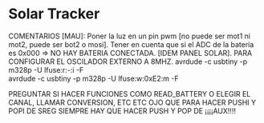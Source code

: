 # Solar Tracker
  COMENTARIOS [MAU]:
  Poner la luz en un pin pwm [no puede ser mot1 ni mot2, puede ser bot2 o mosi].
  Tener en cuenta que si el ADC de la bateria es 0x000 => NO HAY BATERIA CONECTADA. [IDEM PANEL SOLAR].
  PARA CONFIGURAR EL OSCILADOR EXTERNO A 8MHZ.
  avrdude -c usbtiny -p m328p -U lfuse:r:-:i -F		
  avrdude -c usbtiny -p m328p -U lfuse:w:0xE2:m -F
  
PREGUNTAR SI HACER FUNCIONES COMO READ_BATTERY O ELEGIR EL CANAL, LLAMAR CONVERSION, ETC ETC
OJO QUE PARA HACER PUSHI Y POPI DE SREG SIEMPRE HAY QUE HACER PUSH Y POP DE ¡¡¡¡AUX!!!!
